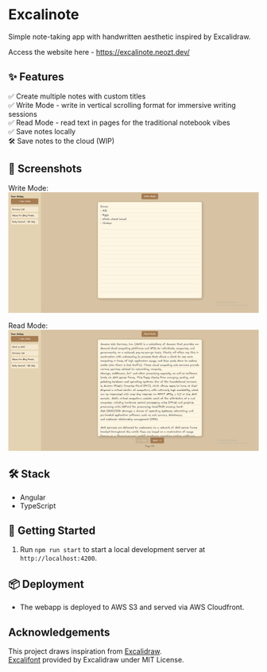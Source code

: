# Excalinote

Simple note-taking app with handwritten aesthetic inspired by Excalidraw.

Access the website here - https://excalinote.neozt.dev/

## ✨ Features
✅ Create multiple notes with custom titles  
✅ Write Mode - write in vertical scrolling format for immersive writing sessions  
✅ Read Mode - read text in pages for the traditional notebook vibes  
✅ Save notes locally  
🛠 ️Save notes to the cloud (WIP)  

## 📸 Screenshots

Write Mode:
![img_1.png](docs/write_mode.png)

Read Mode:
![img_2.png](docs/read_mode.png)

## 🛠️ Stack

- Angular
- TypeScript

## 🚀 Getting Started

1. Run `npm run start` to start a local development server at `http://localhost:4200`.

## 📦 Deployment

- The webapp is deployed to AWS S3 and served via AWS Cloudfront.

## Acknowledgements

This project draws inspiration from [Excalidraw](https://excalidraw.com/).  
[Excalifont](https://plus.excalidraw.com/excalifont) provided by Excalidraw under MIT License.  


